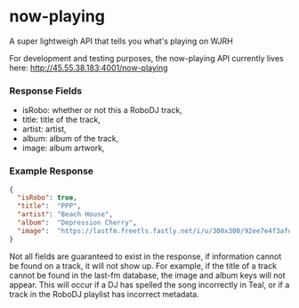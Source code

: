 # now-playing
A super lightweigh API that tells you what's playing on WJRH

For development and testing purposes, the now-playing API currently lives here: http://45.55.38.183:4001/now-playing

### Response Fields
  - isRobo: whether or not this a RoboDJ track,
  - title: title of the track,
  - artist: artist,
  - album: album of the track,
  - image: album artwork,
  
### Example Response
```json
{
  "isRobo": true,
  "title":  "PPP",
  "artist": "Beach House",
  "album":  "Depression Cherry",
  "image":  "https://lastfm.freetls.fastly.net/i/u/300x300/92ee7e4f3afdbe6a9a8c13a4a790baf1.png"
}
```

Not all fields are guaranteed to exist in the response, if information cannot be found on a track, it will not show up.
For example, if the title of a track cannot be found in the last-fm database, the image and album keys will not appear.
This will occur if a DJ has spelled the song incorrectly in Teal, or if a track in the RoboDJ playlist has incorrect metadata.
